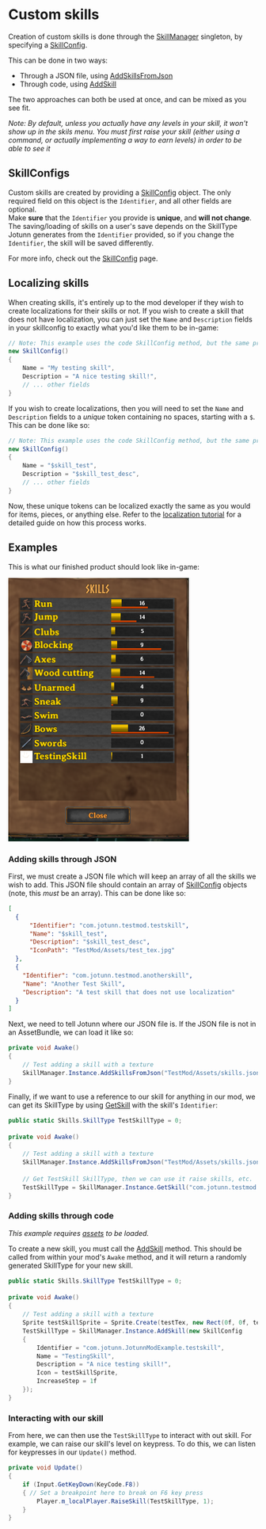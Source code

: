 ﻿# Custom skills
Creation of custom skills is done through the [SkillManager](xref:Jotunn.Managers.SkillManager) singleton, by specifying a [SkillConfig](xref:Jotunn.Configs.SkillConfig).  

This can be done in two ways:
- Through a JSON file, using [AddSkillsFromJson](xref:Jotunn.Managers.SkillManager.AddSkillsFromJson(System.String))
- Through code, using [AddSkill](xref:Jotunn.Managers.SkillManager.AddSkill(Jotunn.Configs.SkillConfig))

The two approaches can both be used at once, and can be mixed as you see fit.

_Note: By default, unless you actually have any levels in your skill, it won't show up in the skils menu. You must first raise your skill (either using a command, or actually implementing a way to earn levels) in order to be able to see it_

## SkillConfigs
Custom skills are created by providing a [SkillConfig](xref:Jotunn.Configs.SkillConfig) object. The only required field on this object is the `Identifier`, and all other fields are optional.  
Make **sure** that the `Identifier` you provide is **unique**, and **will not change**. The saving/loading of skills on a user's save depends on the SkillType Jotunn generates from the `Identifier` provided, so if you change the `Identifier`, the skill will be saved differently.  

For more info, check out the [SkillConfig](xref:Jotunn.Configs.SkillConfig) page.

## Localizing skills
When creating skills, it's entirely up to the mod developer if they wish to create localizations for their skills or not. If you wish to create a skill that does not have localization, you can just set the `Name` and `Description` fields in your skillconfig to exactly what you'd like them to be in-game:
```cs
// Note: This example uses the code SkillConfig method, but the same principle applies for JSON.
new SkillConfig()
{
    Name = "My testing skill",
    Description = "A nice testing skill!",
    // ... other fields
}
```

If you wish to create localizations, then you will need to set the `Name` and `Description` fields to a _unique_ token containing no spaces, starting with a `$`. This can be done like so:
```cs
// Note: This example uses the code SkillConfig method, but the same principle applies for JSON.
new SkillConfig()
{
    Name = "$skill_test",
    Description = "$skill_test_desc",
    // ... other fields
}
```
Now, these unique tokens can be localized exactly the same as you would for items, pieces, or anything else. Refer to the [localization tutorial](localization.md) for a detailed guide on how this process works.

## Examples
This is what our finished product should look like in-game:

![Custom skill raised](../../images/data/customSkillRaised.png)

### Adding skills through JSON
First, we must create a JSON file which will keep an array of all the skills we wish to add. This JSON file should contain an array of [SkillConfig](xref:Jotunn.Configs.SkillConfig) objects (note, this _must_ be an array). This can be done like so:
```json
[
  {
      "Identifier": "com.jotunn.testmod.testskill",
      "Name": "$skill_test",
      "Description": "$skill_test_desc",
      "IconPath": "TestMod/Assets/test_tex.jpg"
  },
  {
    "Identifier": "com.jotunn.testmod.anotherskill",
    "Name": "Another Test Skill",
    "Description": "A test skill that does not use localization"
  }
]
```

Next, we need to tell Jotunn where our JSON file is. If the JSON file is not in an AssetBundle, we can load it like so:

```cs
private void Awake()
{
    // Test adding a skill with a texture
    SkillManager.Instance.AddSkillsFromJson("TestMod/Assets/skills.json");
}
```

Finally, if we want to use a reference to our skill for anything in our mod, we can get its SkillType by using [GetSkill](xref:Jotunn.Managers.SkillManager.GetSkill(System.String)) with the skill's `Identifier`:

```cs
public static Skills.SkillType TestSkillType = 0;

private void Awake()
{
    // Test adding a skill with a texture
    SkillManager.Instance.AddSkillsFromJson("TestMod/Assets/skills.json");

    // Get TestSkill SkillType, then we can use it raise skills, etc.
    TestSkillType = SkillManager.Instance.GetSkill("com.jotunn.testmod.testskill");
}

```

### Adding skills through code
_This example requires [assets](asset-loading.md) to be loaded._  

To create a new skill, you must call the [AddSkill](xref:Jotunn.Managers.SkillManager.AddSkill(Jotunn.Configs.SkillConfig)) method.
This should be called from within your mod's `Awake` method, and it will return a randomly generated SkillType for your new skill.
```cs
public static Skills.SkillType TestSkillType = 0;

private void Awake()
{
    // Test adding a skill with a texture
    Sprite testSkillSprite = Sprite.Create(testTex, new Rect(0f, 0f, testTex.width, testTex.height), Vector2.zero);
    TestSkillType = SkillManager.Instance.AddSkill(new SkillConfig
    {
        Identifier = "com.jotunn.JotunnModExample.testskill",
        Name = "TestingSkill",
        Description = "A nice testing skill!",
        Icon = testSkillSprite,
        IncreaseStep = 1f
    });
}
```

### Interacting with our skill
From here, we can then use the `TestSkillType` to interact with out skill. For example, we can raise our skill's level on keypress.
To do this, we can listen for keypresses in our `Update()` method.
```cs
private void Update()
{
    if (Input.GetKeyDown(KeyCode.F8))
    { // Set a breakpoint here to break on F6 key press
        Player.m_localPlayer.RaiseSkill(TestSkillType, 1);
    }
}
```